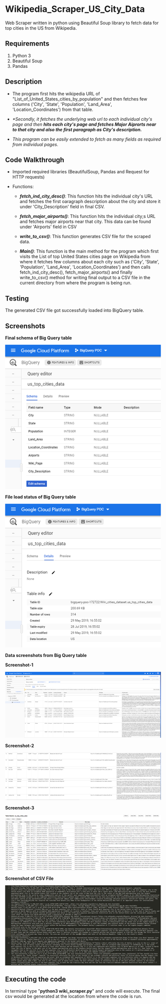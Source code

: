 # Wikipedia_Scraper_US_City_Data

Web Scraper written in python using Beautiful Soup library to fetch data for top cities in the US from Wikipedia.

## Requirements
1. Python 3
2. Beautiful Soup
3. Pandas

## Description

* The program first hits the wikipedia URL of "List_of_United_States_cities_by_population" and then fetches few columns ('City', 'State', 'Population', 'Land_Area', 'Location_Coordinates') from that table.

* _*Secondly, it fetches the underlying web url to each individual city's page and then **hits each city's page and fetches Major Aiprorts near to that city and also the first paragraph as City's description.**_

* _This program can be easily extended to fetch as many fields as required from individual pages_.

## Code Walkthrough

* Imported required libraries (BeautifulSoup, Pandas and Request for HTTP requests)

* Functions:

  * __*fetch_ind_city_desc()*__: This function hits the individual city's URL and fetches the first oaragraph description about the city and store  it under 'City_Description' field in final CSV.
  
  * __*fetch_major_airports()*__: This function hits the individual city;s URL and fetches major airports near that city. This data can be found under 'Airports' field in CSV
  
  * __*write_to_csv()*__: This function generates CSV file for the scraped data.
  
  * __*Main()*__: This function is the main method for the program which first visits the List of top United States cities page on Wikipedia from where it fetches few columns about each city such as ('City', 'State', 'Population', 'Land_Area', 'Location_Coordinates') and then calls
fetch_ind_city_desc(), fetch_major_airports() and finally write_to_csv() method for writing final output to a CSV file in the current       directory from where the program is being run.

## Testing

The generated CSV file got successfully loaded into BigQuery table.

## Screenshots

__Final schema of Big Query table__

![alt text](https://github.com/shubhamg14/Wikipedia_Scraper_US_City_Data/blob/master/Big_Query_Screenshots/wiki_scraping_schema.PNG)

__File load status of Big Query table__

![alt text](https://github.com/shubhamg14/Wikipedia_Scraper_US_City_Data/blob/master/Big_Query_Screenshots/wiki_scraping_load_status.PNG)

__Data screenshots from Big Query table__

__Screenshot-1__

![alt text](https://github.com/shubhamg14/Wikipedia_Scraper_US_City_Data/blob/master/Big_Query_Screenshots/wiki_scraping_big_query_1.PNG)

__Screenshot-2__

![alt text](https://github.com/shubhamg14/Wikipedia_Scraper_US_City_Data/blob/master/Big_Query_Screenshots/wiki_scraping_big_query_2.PNG)


__Screenshot-3__

![alt text](https://github.com/shubhamg14/Wikipedia_Scraper_US_City_Data/blob/master/Big_Query_Screenshots/wiki_scraping_big_query_3.PNG)

__Screenshot of CSV File__

![alt text](https://github.com/shubhamg14/Wikipedia_Scraper_US_City_Data/blob/master/Big_Query_Screenshots/wiki_scraping_csv.PNG)

## Executing the code

In terminal type "__python3 wiki_scraper.py__" and code will execute. The final csv would be generated at the location from where the code is run.
